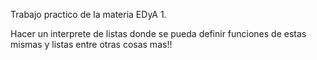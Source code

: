 Trabajo practico de la materia EDyA 1.

Hacer un interprete de listas donde se pueda definir funciones de estas
mismas y listas entre otras cosas mas!!
